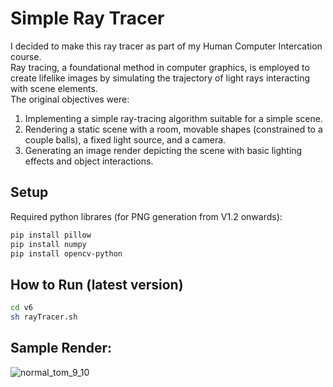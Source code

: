 # Simple Ray Tracer
I decided to make this ray tracer as part of my Human Computer Intercation course. <br>
Ray tracing, a foundational method in computer graphics, is employed to create lifelike images by simulating the trajectory of light rays interacting with scene elements.<br>
The original objectives were:
<ol>
<li>Implementing a simple ray-tracing algorithm suitable for a simple scene.</li>
<li>Rendering a static scene with a room, movable shapes (constrained to a couple balls), a fixed light source, and a camera.</li>
<li>Generating an image render depicting the scene with basic lighting effects and object interactions.</li>
</ol>

## Setup
Required python librares (for PNG generation from V1.2 onwards):
```bash
pip install pillow
pip install numpy
pip install opencv-python
```

## How to Run (latest version)
```bash
cd v6
sh rayTracer.sh
```

## Sample Render:
![normal_tom_9_10](https://github.com/DhruvShrimali/SimpleRayTracer/assets/95020813/95e59a9f-c911-47e8-9067-9ef42c097772)

